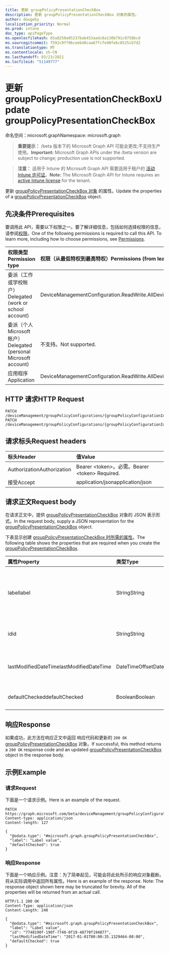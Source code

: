 ```yaml
---
title: 更新 groupPolicyPresentationCheckBox
description: 更新 groupPolicyPresentationCheckBox 对象的属性。
author: dougeby
localization_priority: Normal
ms.prod: intune
doc_type: apiPageType
ms.openlocfilehash: 65a8250a05237bab453aadc8a130b791c0758bcd
ms.sourcegitcommit: f592c9ff96ceeb40caa67fcfe90fe6c8525cb7d2
ms.translationtype: MT
ms.contentlocale: zh-CN
ms.lasthandoff: 03/23/2021
ms.locfileid: "51149777"
---
```

# <a name="update-grouppolicypresentationcheckbox"></a><span data-ttu-id="70ea8-103">更新 groupPolicyPresentationCheckBox</span><span class="sxs-lookup"><span data-stu-id="70ea8-103">Update groupPolicyPresentationCheckBox</span></span>

<span data-ttu-id="70ea8-104">命名空间：microsoft.graph</span><span class="sxs-lookup"><span data-stu-id="70ea8-104">Namespace: microsoft.graph</span></span>

> <span data-ttu-id="70ea8-105">**重要提示：** /beta 版本下的 Microsoft Graph API 可能会更改;不支持生产使用。</span><span class="sxs-lookup"><span data-stu-id="70ea8-105">**Important:** Microsoft Graph APIs under the /beta version are subject to change; production use is not supported.</span></span>

> <span data-ttu-id="70ea8-106">**注意：** 适用于 Intune 的 Microsoft Graph API 需要适用于租户的 [活动 Intune 许可证](https://go.microsoft.com/fwlink/?linkid=839381)。</span><span class="sxs-lookup"><span data-stu-id="70ea8-106">**Note:** The Microsoft Graph API for Intune requires an [active Intune license](https://go.microsoft.com/fwlink/?linkid=839381) for the tenant.</span></span>

<span data-ttu-id="70ea8-107">更新 [groupPolicyPresentationCheckBox 对象](../resources/intune-grouppolicy-grouppolicypresentationcheckbox.md) 的属性。</span><span class="sxs-lookup"><span data-stu-id="70ea8-107">Update the properties of a [groupPolicyPresentationCheckBox](../resources/intune-grouppolicy-grouppolicypresentationcheckbox.md) object.</span></span>

## <a name="prerequisites"></a><span data-ttu-id="70ea8-108">先决条件</span><span class="sxs-lookup"><span data-stu-id="70ea8-108">Prerequisites</span></span>
<span data-ttu-id="70ea8-p101">要调用此 API，需要以下权限之一。要了解详细信息，包括如何选择权限的信息，请参阅[权限](/graph/permissions-reference)。</span><span class="sxs-lookup"><span data-stu-id="70ea8-p101">One of the following permissions is required to call this API. To learn more, including how to choose permissions, see [Permissions](/graph/permissions-reference).</span></span>

|<span data-ttu-id="70ea8-111">权限类型</span><span class="sxs-lookup"><span data-stu-id="70ea8-111">Permission type</span></span>|<span data-ttu-id="70ea8-112">权限（从最低特权到最高特权）</span><span class="sxs-lookup"><span data-stu-id="70ea8-112">Permissions (from least to most privileged)</span></span>|
|:---|:---|
|<span data-ttu-id="70ea8-113">委派（工作或学校帐户）</span><span class="sxs-lookup"><span data-stu-id="70ea8-113">Delegated (work or school account)</span></span>|<span data-ttu-id="70ea8-114">DeviceManagementConfiguration.ReadWrite.All</span><span class="sxs-lookup"><span data-stu-id="70ea8-114">DeviceManagementConfiguration.ReadWrite.All</span></span>|
|<span data-ttu-id="70ea8-115">委派（个人 Microsoft 帐户）</span><span class="sxs-lookup"><span data-stu-id="70ea8-115">Delegated (personal Microsoft account)</span></span>|<span data-ttu-id="70ea8-116">不支持。</span><span class="sxs-lookup"><span data-stu-id="70ea8-116">Not supported.</span></span>|
|<span data-ttu-id="70ea8-117">应用程序</span><span class="sxs-lookup"><span data-stu-id="70ea8-117">Application</span></span>|<span data-ttu-id="70ea8-118">DeviceManagementConfiguration.ReadWrite.All</span><span class="sxs-lookup"><span data-stu-id="70ea8-118">DeviceManagementConfiguration.ReadWrite.All</span></span>|

## <a name="http-request"></a><span data-ttu-id="70ea8-119">HTTP 请求</span><span class="sxs-lookup"><span data-stu-id="70ea8-119">HTTP Request</span></span>
<!-- {
  "blockType": "ignored"
}
-->
``` http
PATCH /deviceManagement/groupPolicyConfigurations/{groupPolicyConfigurationId}/definitionValues/{groupPolicyDefinitionValueId}/presentationValues/{groupPolicyPresentationValueId}/presentation
PATCH /deviceManagement/groupPolicyConfigurations/{groupPolicyConfigurationId}/definitionValues/{groupPolicyDefinitionValueId}/presentationValues/{groupPolicyPresentationValueId}/presentation/definition/presentations/{groupPolicyPresentationId}
```

## <a name="request-headers"></a><span data-ttu-id="70ea8-120">请求标头</span><span class="sxs-lookup"><span data-stu-id="70ea8-120">Request headers</span></span>
|<span data-ttu-id="70ea8-121">标头</span><span class="sxs-lookup"><span data-stu-id="70ea8-121">Header</span></span>|<span data-ttu-id="70ea8-122">值</span><span class="sxs-lookup"><span data-stu-id="70ea8-122">Value</span></span>|
|:---|:---|
|<span data-ttu-id="70ea8-123">Authorization</span><span class="sxs-lookup"><span data-stu-id="70ea8-123">Authorization</span></span>|<span data-ttu-id="70ea8-124">Bearer &lt;token&gt;。必需。</span><span class="sxs-lookup"><span data-stu-id="70ea8-124">Bearer &lt;token&gt; Required.</span></span>|
|<span data-ttu-id="70ea8-125">接受</span><span class="sxs-lookup"><span data-stu-id="70ea8-125">Accept</span></span>|<span data-ttu-id="70ea8-126">application/json</span><span class="sxs-lookup"><span data-stu-id="70ea8-126">application/json</span></span>|

## <a name="request-body"></a><span data-ttu-id="70ea8-127">请求正文</span><span class="sxs-lookup"><span data-stu-id="70ea8-127">Request body</span></span>
<span data-ttu-id="70ea8-128">在请求正文中，提供 [groupPolicyPresentationCheckBox](../resources/intune-grouppolicy-grouppolicypresentationcheckbox.md) 对象的 JSON 表示形式。</span><span class="sxs-lookup"><span data-stu-id="70ea8-128">In the request body, supply a JSON representation for the [groupPolicyPresentationCheckBox](../resources/intune-grouppolicy-grouppolicypresentationcheckbox.md) object.</span></span>

<span data-ttu-id="70ea8-129">下表显示创建 [groupPolicyPresentationCheckBox 时所需的属性](../resources/intune-grouppolicy-grouppolicypresentationcheckbox.md)。</span><span class="sxs-lookup"><span data-stu-id="70ea8-129">The following table shows the properties that are required when you create the [groupPolicyPresentationCheckBox](../resources/intune-grouppolicy-grouppolicypresentationcheckbox.md).</span></span>

|<span data-ttu-id="70ea8-130">属性</span><span class="sxs-lookup"><span data-stu-id="70ea8-130">Property</span></span>|<span data-ttu-id="70ea8-131">类型</span><span class="sxs-lookup"><span data-stu-id="70ea8-131">Type</span></span>|<span data-ttu-id="70ea8-132">说明</span><span class="sxs-lookup"><span data-stu-id="70ea8-132">Description</span></span>|
|:---|:---|:---|
|<span data-ttu-id="70ea8-133">label</span><span class="sxs-lookup"><span data-stu-id="70ea8-133">label</span></span>|<span data-ttu-id="70ea8-134">String</span><span class="sxs-lookup"><span data-stu-id="70ea8-134">String</span></span>|<span data-ttu-id="70ea8-135">任何演示文稿实体的本地化文本标签。</span><span class="sxs-lookup"><span data-stu-id="70ea8-135">Localized text label for any presentation entity.</span></span> <span data-ttu-id="70ea8-136">默认值为空白。</span><span class="sxs-lookup"><span data-stu-id="70ea8-136">The default value is empty.</span></span> <span data-ttu-id="70ea8-137">继承自 [groupPolicyPresentation](../resources/intune-grouppolicy-grouppolicypresentation.md)</span><span class="sxs-lookup"><span data-stu-id="70ea8-137">Inherited from [groupPolicyPresentation](../resources/intune-grouppolicy-grouppolicypresentation.md)</span></span>|
|<span data-ttu-id="70ea8-138">id</span><span class="sxs-lookup"><span data-stu-id="70ea8-138">id</span></span>|<span data-ttu-id="70ea8-139">String</span><span class="sxs-lookup"><span data-stu-id="70ea8-139">String</span></span>|<span data-ttu-id="70ea8-140">实体的键。</span><span class="sxs-lookup"><span data-stu-id="70ea8-140">Key of the entity.</span></span> <span data-ttu-id="70ea8-141">继承自 [groupPolicyPresentation](../resources/intune-grouppolicy-grouppolicypresentation.md)</span><span class="sxs-lookup"><span data-stu-id="70ea8-141">Inherited from [groupPolicyPresentation](../resources/intune-grouppolicy-grouppolicypresentation.md)</span></span>|
|<span data-ttu-id="70ea8-142">lastModifiedDateTime</span><span class="sxs-lookup"><span data-stu-id="70ea8-142">lastModifiedDateTime</span></span>|<span data-ttu-id="70ea8-143">DateTimeOffset</span><span class="sxs-lookup"><span data-stu-id="70ea8-143">DateTimeOffset</span></span>|<span data-ttu-id="70ea8-144">上次修改实体的日期和时间。</span><span class="sxs-lookup"><span data-stu-id="70ea8-144">The date and time the entity was last modified.</span></span> <span data-ttu-id="70ea8-145">继承自 [groupPolicyPresentation](../resources/intune-grouppolicy-grouppolicypresentation.md)</span><span class="sxs-lookup"><span data-stu-id="70ea8-145">Inherited from [groupPolicyPresentation](../resources/intune-grouppolicy-grouppolicypresentation.md)</span></span>|
|<span data-ttu-id="70ea8-146">defaultChecked</span><span class="sxs-lookup"><span data-stu-id="70ea8-146">defaultChecked</span></span>|<span data-ttu-id="70ea8-147">Boolean</span><span class="sxs-lookup"><span data-stu-id="70ea8-147">Boolean</span></span>|<span data-ttu-id="70ea8-148">复选框的默认值。</span><span class="sxs-lookup"><span data-stu-id="70ea8-148">Default value for the check box.</span></span> <span data-ttu-id="70ea8-149">默认值为 false。</span><span class="sxs-lookup"><span data-stu-id="70ea8-149">The default value is false.</span></span>|



## <a name="response"></a><span data-ttu-id="70ea8-150">响应</span><span class="sxs-lookup"><span data-stu-id="70ea8-150">Response</span></span>
<span data-ttu-id="70ea8-151">如果成功，此方法在响应正文中返回 响应代码和更新的 `200 OK` [groupPolicyPresentationCheckBox](../resources/intune-grouppolicy-grouppolicypresentationcheckbox.md) 对象。</span><span class="sxs-lookup"><span data-stu-id="70ea8-151">If successful, this method returns a `200 OK` response code and an updated [groupPolicyPresentationCheckBox](../resources/intune-grouppolicy-grouppolicypresentationcheckbox.md) object in the response body.</span></span>

## <a name="example"></a><span data-ttu-id="70ea8-152">示例</span><span class="sxs-lookup"><span data-stu-id="70ea8-152">Example</span></span>

### <a name="request"></a><span data-ttu-id="70ea8-153">请求</span><span class="sxs-lookup"><span data-stu-id="70ea8-153">Request</span></span>
<span data-ttu-id="70ea8-154">下面是一个请求示例。</span><span class="sxs-lookup"><span data-stu-id="70ea8-154">Here is an example of the request.</span></span>
``` http
PATCH https://graph.microsoft.com/beta/deviceManagement/groupPolicyConfigurations/{groupPolicyConfigurationId}/definitionValues/{groupPolicyDefinitionValueId}/presentationValues/{groupPolicyPresentationValueId}/presentation
Content-type: application/json
Content-length: 127

{
  "@odata.type": "#microsoft.graph.groupPolicyPresentationCheckBox",
  "label": "Label value",
  "defaultChecked": true
}
```

### <a name="response"></a><span data-ttu-id="70ea8-155">响应</span><span class="sxs-lookup"><span data-stu-id="70ea8-155">Response</span></span>
<span data-ttu-id="70ea8-p106">下面是一个响应示例。注意：为了简单起见，可能会将此处所示的响应对象截断。将从实际调用中返回所有属性。</span><span class="sxs-lookup"><span data-stu-id="70ea8-p106">Here is an example of the response. Note: The response object shown here may be truncated for brevity. All of the properties will be returned from an actual call.</span></span>
``` http
HTTP/1.1 200 OK
Content-Type: application/json
Content-Length: 240

{
  "@odata.type": "#microsoft.graph.groupPolicyPresentationCheckBox",
  "label": "Label value",
  "id": "7748190f-190f-7748-0f19-48770f194877",
  "lastModifiedDateTime": "2017-01-01T00:00:35.1329464-08:00",
  "defaultChecked": true
}
```




